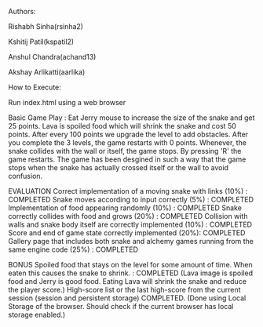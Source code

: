Authors:

Rishabh Sinha(rsinha2)

Kshitij Patil(kspatil2)

Anshul Chandra(achand13)

Akshay Arlikatti(aarlika)


How to Execute:

Run index.html using a web browser

Basic Game Play : 
Eat Jerry mouse to increase the size of the snake and get 25 points. Lava is spoiled food which will shrink the snake and cost 50 points. After every 100 points we upgrade the level to add obstacles. After you complete the 3 levels, the game restarts with 0 points. 
Whenever, the snake collides with the wall or itself, the game stops. By pressing 'R' the game restarts. The game has been desgined in such a way that the game stops when the snake has actually crossed itself or the wall to avoid confusion.  


EVALUATION 
Correct implementation of a moving snake with links (10%) : 
COMPLETED
Snake moves according to input correctly (5%) : COMPLETED
Implementation of food appearing randomly (10%) : COMPLETED
Snake correctly collides with food and grows (20%) : COMPLETED
Collision with walls and snake body itself are correctly implemented (10%) : COMPLETED
Score and end of game state correctly implemented (20%): COMPLETED
Gallery page that includes both snake and alchemy games running from the same engine code (25%) : COMPLETED

BONUS 
Spoiled food that stays on the level for some amount of time. When eaten this causes the snake to shrink. : COMPLETED (Lava image is spoiled food and Jerry is good food. Eating Lava will shrink the snake and reduce the player score.)
High-score list or the last high-score from the current session (session and persistent storage)
COMPLETED. (Done using Local Storage of the browser. Should check if the current browser has local storage enabled.)

